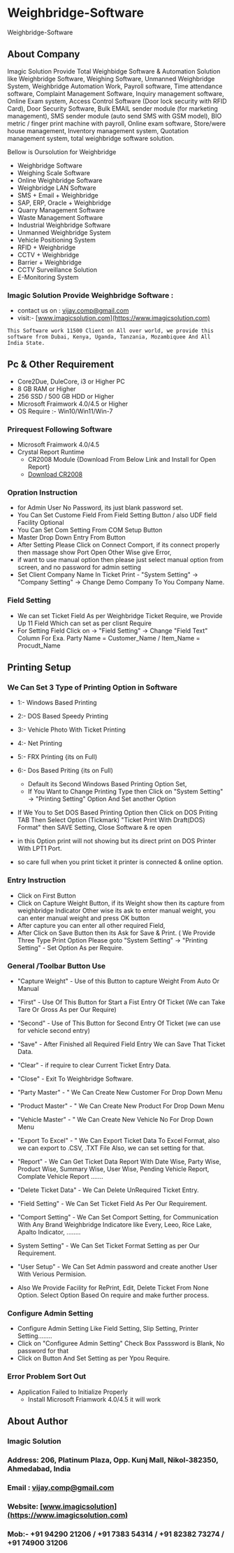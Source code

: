 # Weighbridge-Software
Weighbridge-Software


## About Company

Imagic Solution Provide Total Weighbidge Software & Automation Solution like 
Weighbridge Software, Weighing Software, Unmanned Weighbridge System, Weighbridge Automation Work, 
Payroll software, Time attendance software, Complaint Management Software, Inquiry management software, 
Online Exam system, Access Control Software (Door lock security with RFID Card), Door Security Software, 
Bulk EMAIL sender module (for marketing management), SMS sender module (auto send SMS with GSM model), 
BIO metric / finger print machine with payroll, Online exam software, Store/were house management, 
Inventory management system, Quotation management system, total weighbridge software solution. 

Bellow is Oursolution for Weighbridge
- Weighbridge Software
- Weighing Scale Software
- Online Weighbridge Software
- Weighbridge LAN Software
- SMS + Email + Weighbridge
- SAP, ERP, Oracle + Weighbridge
- Quarry Management Software
- Waste Management Software
- Industrial Weighbridge Software
- Unmanned Weighbridge System
- Vehicle Positioning System
- RFID + Weighbridge
- CCTV + Weighbridge
- Barrier + Weighbridge
- CCTV Surveillance Solution
- E-Monitoring System



### Imagic Solution Provide Weighbridge Software :
* contact us on : vijay.comp@gmail.com   
* visit:- [www.imagicsolution.com](https://www.imagicsolution.com)
```
This Software work 11500 Client on All over world, we provide this software from Dubai, Kenya, Uganda, Tanzania, Mozambiquee And All India State.
```

## Pc & Other Requirement
* Core2Due, DuleCore, i3 or Higher PC
* 8 GB RAM or Higher
* 256 SSD / 500 GB HDD or Higher
* Microsoft Fraimwork 4.0/4.5 or Higher
* OS Require :- Win10/Win11/Win-7


### Prirequest Following Software
* Microsoft Fraimwork 4.0/4.5
* Crystal Report Runtime 
	* CR2008 Module {Download From Below Link and Install for Open Report}
	* [Download CR2008](https://drive.google.com/file/d/1OY4eAQenTgh5N4i-3GkdZOZfFq4tvUmF/view?usp=sharing)

    

### Opration Instruction
* for Admin User No Password, its just blank password set.
* You Can Set Custome Field From Field Setting Button  / also UDF field Facility Optional
* You Can Set Com Setting From COM Setup Button
* Master Drop Down Entry From Button 
* After Setting Please Click on Connect Comport, if its connect properly then massage show Port Open Other Wise give Error,
* if want to use manual option then please just select manual option from screen, and no password for admin setting
* Set Client Company Name In Ticket Print - "System Setting" -> "Company Setting" -> Change Demo Company To You Company Name.


### Field Setting
* We can set Ticket Field As per Weighbridge Ticket Require, we Provide Up 11 Field Which can set as per clisnt Require
* For Setting Field Click on -> "Field Setting"   -> Change "Field Text" Column For Exa. Party Name = Customer_Name / Item_Name = Procudt_Name



## Printing Setup
### We Can Set 3 Type of Printing Option in Software 
* 1:- Windows Based Printing
* 2:- DOS Based Speedy Printing
* 3:- Vehicle Photo With Ticket Printing
* 4:- Net Printing
* 5:- FRX Printing {its on Full)
* 6:- Dos Based Priting {its on Full)
	* Default its Second Windows Based Printing Option Set,
	* If You Want to Change Printing Type then Click on "System Setting" -> "Printing Setting" Option And Set another Option


* If We You to Set DOS Based Printing Option then Click on DOS Priting TAB Then Select Option (Tickmark) "Ticket Print With Draft(DOS) Format" then SAVE Setting, Close Software & re open
* in this Option print will not showing but its direct print on DOS Printer With LPT1 Port.
* so care full when you print ticket it printer is connected & online option.



### Entry Instruction
* Click on First Button
* Click on Capture Weight Button, if its Weight show then its capture from weighbridge Indicator Other wise its ask to enter manual weight, you can enter manual weight and press OK button
* After capture you can enter all other required Field,
* After Click on Save Button then its Ask for Save & Print. ( We Provide Three Type Print Option Please goto "System Setting" -> "Printing Setting" - Set Option As per Require.



### General /Toolbar Button Use
* "Capture Weight" - Use of this Button to capture Weight From Auto Or Manual
* "First" - Use Of This Button for Start a Fist Entry Of Ticket (We can Take Tare Or Gross As per Our Require)
* "Second" - Use of This Button for Second Entry Of Ticket (we can use for vehicle second entry)
* "Save" - After Finished all Required Field Entry We can Save That Ticket Data.
* "Clear" - if require to clear Current Ticket Entry Data.
* "Close" - Exit To Weighbridge Software.

* "Party Master" - " We Can Create New Customer For Drop Down Menu
* "Product Master" - " We Can Create New Product For Drop Down Menu
* "Vehicle Master" - " We Can Create New Vehicle No For Drop Down Menu

* "Export To Excel" - " We Can Export Ticket Data To Excel Format, also we can export to .CSV, .TXT File Also, we can set setting for that.
* "Report" - We Can Get Ticket Data Report With Date Wise, Party Wise, Product Wise, Summary Wise, User Wise, Pending Vehicle Report, Complate Vehicle Report .......
* "Delete Ticket Data" - We Can Delete UnRequired Ticket Entry.

* "Field Setting" - We Can Set Ticket Field As Per Our Requirement.
* "Comport Setting" - We Can Set Comport Setting, for Communication With Any Brand Weighbridge Indicatore like Every, Leeo, Rice Lake, Apalto Indicator, ........ 
* System Setting" - We Can Set Ticket Format Setting as per Our Requirement.
* "User Setup" - We Can Set Admin password and create another User With Verious Permision.
* Also We Provide Facility for RePrint, Edit, Delete Ticket From None Option. Select Option Based On require and make further process.

### Configure Admin Setting
* Configure Admin Setting Like Field Setting, Slip Setting, Printer Setting........
* Click on "Configuree Admin Setting" Check Box Passsword is Blank, No password for that
* Click on Button And Set Setting as per Ypou Require.


### Error Problem Sort Out
* Application Failed to Initialize Properly
	* Install Microsoft Friamwork 4.0/4.5 it will work
        


## About Author
### Imagic Solution
### Address: 206, Platinum Plaza, Opp. Kunj Mall, Nikol-382350, Ahmedabad, India 
### Email  : vijay.comp@gmail.com 
### Website: [www.imagicsolution](https://www.imagicsolution.com)
### Mob:- +91 94290 21206 / +91 7383 54314 / +91 82382 73274 / +91 74900 31206


